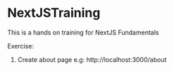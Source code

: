 # NextJSTraining
This is a hands on training for NextJS Fundamentals

Exercise:
1. Create about page
    e.g: http://localhost:3000/about